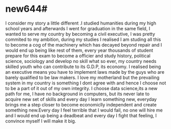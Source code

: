 # new644# 
I consider my story a little different .I studied humanities during my high school years and afterwards I went for graduation in the same field, I wanted to serve my country by becoming a civil executive, I was pretty commited to my ambition, during my studies I realised I am studing all this to become a cog of the machinery which has decayed beyond repair and I would end up being like rest of them, every year thousands of student prepare for this exam to become a officier and study history, political science, sociology and develop no skill what so ever, my country needs skilled youth who can contribute to its G.D.P, its economy. I realised being an executive means you have to implement laws made by the guys who are barely qualified to be law makers. I love my motherland but the prevailing system in my country is something I dont agree with and hence I choose not to be a part of it out of my own integrity. I choose data science,its a new path for me, I have no background in computers, but its never late to acquire new set of skills and every day I learn something new, everyday brings me a step closer to become economiclly independent and create something new.Every day I feel terrible that I would fail, no one will hire me and I would end up being a deadbeat and every day I fight that feeling, I convince myself I will make it big.
